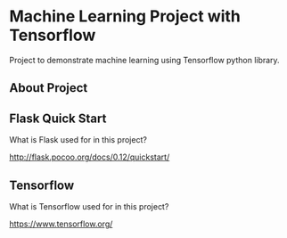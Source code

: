 # Machine Learning Project with Tensorflow
Project to demonstrate machine learning using Tensorflow python library.

## About Project 

## Flask Quick Start

What is Flask used for in this project?

http://flask.pocoo.org/docs/0.12/quickstart/

## Tensorflow 

What is Tensorflow used for in this project?

https://www.tensorflow.org/


